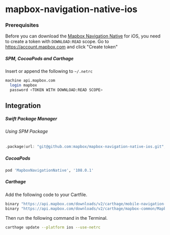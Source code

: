 # mapbox-navigation-native-ios

### Prerequisites

Before you can download the [Mapbox Navigation Native](https://github.com/mapbox/mapbox-navigation-native) for iOS, you need to create a token with `DOWNLOAD:READ` scope.
Go to https://account.mapbox.com and click "Create token"

##### SPM, CocoaPods and Carthage
Insert or append the following to `~/.netrc`

```bash
machine api.mapbox.com
  login mapbox
  password <TOKEN WITH DOWNLOAD:READ SCOPE>
```

## Integration

##### Swift Package Manager

###### Using SPM Package

```swift
.package(url: "git@github.com:mapbox/mapbox-navigation-native-ios.git", from: "108.0.1"),
```

##### CocoaPods

```ruby
pod 'MapboxNavigationNative', '108.0.1'
```

##### Carthage

Add the following code to your Cartfile.

```bash
binary "https://api.mapbox.com/downloads/v2/carthage/mobile-navigation-native/MapboxNavigationNative.json" == 108.0.1
binary "https://api.mapbox.com/downloads/v2/carthage/mapbox-common/MapboxCommon-ios.json" == 22.1.0-beta.1
```

Then run the following command in the Terminal.
```bash
carthage update --platform ios --use-netrc
```
